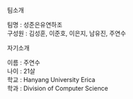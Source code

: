 팀소개
 
팀명 : 성준은유연하조  
구성원 : 김성훈, 이준호, 이은지, 남유진, 주연수  

자기소개

이름 : 주연수  
나이 : 21살  
학교 : Hanyang University Erica  
학과 : Division of Computer Science
